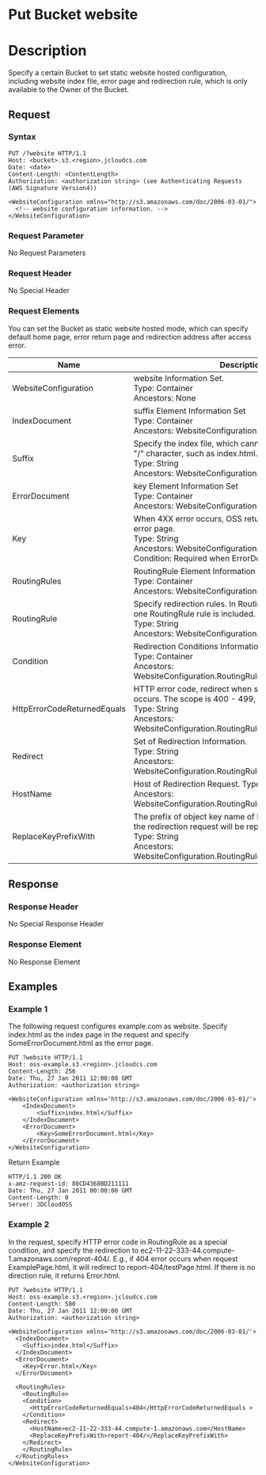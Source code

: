 # Put Bucket website

# Description
Specify a certain Bucket to set static website hosted configuration, including website index file, error page and redirection rule, which is only available to the Owner of the Bucket.

## Request
### Syntax
```
PUT /?website HTTP/1.1
Host: <bucket>.s3.<region>.jcloudcs.com 
Date: <date>
Content-Length: <ContentLength>
Authorization: <authorization string> (see Authenticating Requests (AWS Signature Version4))

<WebsiteConfiguration xmlns="http://s3.amazonaws.com/doc/2006-03-01/">
  <!-- website configuration information. -->
</WebsiteConfiguration>
```
### Request Parameter
No Request Parameters
### Request Header
No Special Header
### Request Elements
You can set the Bucket as static website hosted mode, which can specify default home page, error return page and redirection address after access error.

Name|Description|Must
---|---|---
WebsiteConfiguration|website Information Set. <br>Type: Container<br>Ancestors: None|Yes
IndexDocument|suffix Element Information Set<br>Type: Container<br>Ancestors: WebsiteConfiguration|Yes
Suffix|Specify the index file, which cannot be null and contains "/" character, such as index.html. <br>Type: String<br>Ancestors: WebsiteConfiguration.IndexDocument|Yes
ErrorDocument|key Element Information Set <br>Type: Container<br>Ancestors: WebsiteConfiguration|No
Key|When 4XX error occurs, OSS returns the customized error page. <br>Type: String<br>Ancestors: WebsiteConfiguration.ErrorDocument<br>Condition: Required when ErrorDocument is specified.|Specify ErrorDocument to be necessary
RoutingRules|RoutingRule Element Information Set. <br>Type: Container<br>Ancestors: WebsiteConfiguration|No
RoutingRule|Specify redirection rules. In RoutingRules rules, at least one RoutingRule rule is included. <br>Type: String<br>Ancestors: WebsiteConfiguration.RoutingRules|No
Condition|Redirection Conditions Information Set. <br>Type: Container<br>Ancestors: WebsiteConfiguration.RoutingRules.RoutingRule|No
HttpErrorCodeReturnedEquals|HTTP error code, redirect when specified error code occurs. The scope is 400 - 499, cannot be<br>Type: String<br>Ancestors: WebsiteConfiguration.RoutingRules.RoutingRule.Condition|No
Redirect|Set of Redirection Information. <br>Type: String<br>Ancestors: WebsiteConfiguration.RoutingRules.RoutingRule|No
HostName|Host of Redirection Request. Type: String<br>Ancestors: WebsiteConfiguration.RoutingRules.RoutingRule.Redirect|No
ReplaceKeyPrefixWith|The prefix of object key name of KeyPrefixEquals value in the redirection request will be replaced. <br>Type: String<br>Ancestors: WebsiteConfiguration.RoutingRules.RoutingRule.Redirect|No

## Response
### Response Header
No Special Response Header
### Response Element
No Response Element

## Examples
### Example 1
The following request configures example.com as website. Specify index.html as the index page in the request and specify SomeErrorDocument.html as the error page.
```
PUT ?website HTTP/1.1
Host: oss-example.s3.<region>.jcloudcs.com 
Content-Length: 256
Date: Thu, 27 Jan 2011 12:00:00 GMT
Authorization: <authorization string>

<WebsiteConfiguration xmlns='http://s3.amazonaws.com/doc/2006-03-01/'>
    <IndexDocument>
        <Suffix>index.html</Suffix>
    </IndexDocument>
    <ErrorDocument>
        <Key>SomeErrorDocument.html</Key>
    </ErrorDocument>
</WebsiteConfiguration>
```
Return Example
```
HTTP/1.1 200 OK
x-amz-request-id: 80CD4368BD211111
Date: Thu, 27 Jan 2011 00:00:00 GMT
Content-Length: 0
Server: JDCloudOSS
```

### Example 2
In the request, specify HTTP error code in RoutingRule as a special condition, and specify the redirection to ec2-11-22-333-44.compute-1.amazonaws.com/reprot-404/. E.g., if 404 error occurs when request ExamplePage.html, it will redirect to report-404/testPage.html. If there is no direction rule, it returns Error.html.
```
PUT ?website HTTP/1.1
Host: oss-example.s3.<region>.jcloudcs.com 
Content-Length: 580
Date: Thu, 27 Jan 2011 12:00:00 GMT
Authorization: <authorization string>

<WebsiteConfiguration xmlns='http://s3.amazonaws.com/doc/2006-03-01/'>
  <IndexDocument>
    <Suffix>index.html</Suffix>
  </IndexDocument>
  <ErrorDocument>
    <Key>Error.html</Key>
  </ErrorDocument>

  <RoutingRules>
    <RoutingRule>
    <Condition>
      <HttpErrorCodeReturnedEquals>404</HttpErrorCodeReturnedEquals >
    </Condition>
    <Redirect>
      <HostName>ec2-11-22-333-44.compute-1.amazonaws.com</HostName>
      <ReplaceKeyPrefixWith>report-404/</ReplaceKeyPrefixWith>
    </Redirect>
    </RoutingRule>
  </RoutingRules>
</WebsiteConfiguration>
```
